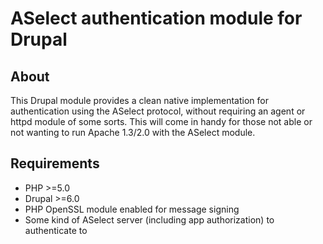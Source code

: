 ASelect authentication module for Drupal
========================================

About
-----
This Drupal module provides a clean native implementation for authentication using the ASelect protocol, without requiring an agent or httpd module of some sorts.
This will come in handy for those not able or not wanting to run Apache 1.3/2.0 with the ASelect module.

Requirements
------------
- PHP >=5.0
- Drupal >=6.0
- PHP OpenSSL module enabled for message signing
- Some kind of ASelect server (including app authorization) to authenticate to
